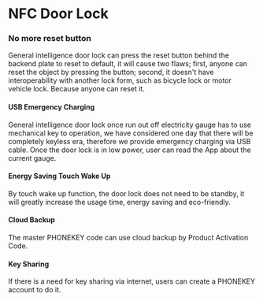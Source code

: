 # NFC Door Lock

### No more reset button
General intelligence door lock can press the reset button behind the backend plate to reset to default, it will cause two flaws; first, anyone can reset the object by pressing the button; second, it doesn't have interoperability with another lock form, such as bicycle lock or motor vehicle lock. Because anyone can reset it.
#### USB Emergency Charging
General intelligence door lock once run out off electricity gauge has to use mechanical key to operation, we have considered one day that there will be completely keyless era, therefore we provide emergency charging via USB cable.
Once the door lock is in low power, user can read the App about the current gauge.
#### Energy Saving Touch Wake Up
By touch wake up function, the door lock does not need to be standby, it will greatly increase the usage time, energy saving and eco-friendly.
#### Cloud Backup
The master PHONEKEY code can use cloud backup by Product Activation Code.
#### Key Sharing
If there is a need for key sharing via internet, users can create a PHONEKEY account to do it.